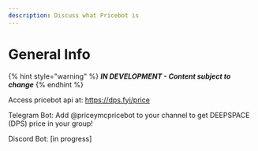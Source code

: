 ```yaml
---
description: Discuss what Pricebot is
---
```


# General Info

{% hint style="warning" %}
_**IN DEVELOPMENT - Content subject to change**_
{% endhint %}

Access pricebot api at: https://dps.fyi/price

Telegram Bot: Add @priceymcpricebot to your channel to get DEEPSPACE \(DPS\) price in your group!

Discord Bot: \[in progress\]

